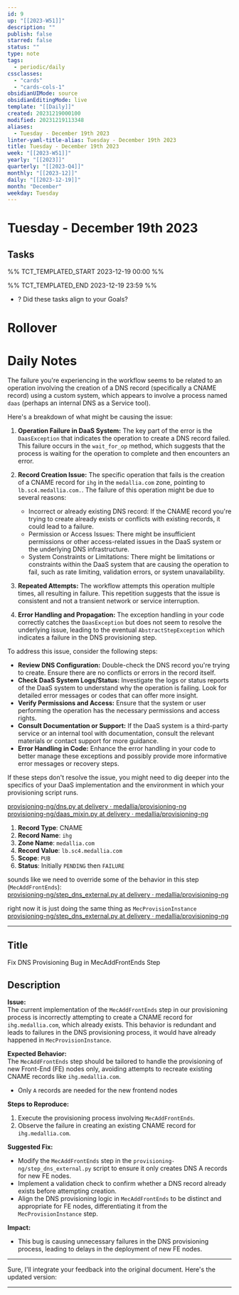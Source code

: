 ```yaml
---
id: 9
up: "[[2023-W51]]"
description: ""
publish: false
starred: false
status: ""
type: note
tags:
  - periodic/daily
cssclasses:
  - "cards"
  - "cards-cols-1"
obsidianUIMode: source
obsidianEditingMode: live
template: "[[Daily]]"
created: 20231219000100
modified: 20231219113348
aliases:
  - Tuesday - December 19th 2023
linter-yaml-title-alias: Tuesday - December 19th 2023
title: Tuesday - December 19th 2023
week: "[[2023-W51]]"
yearly: "[[2023]]"
quarterly: "[[2023-Q4]]"
monthly: "[[2023-12]]"
daily: "[[2023-12-19]]"
month: "December"
weekday: Tuesday
---
```


# Tuesday - December 19th 2023

## Tasks

%% TCT_TEMPLATED_START 2023-12-19 00:00 %%

%% TCT_TEMPLATED_END 2023-12-19 23:59 %%
- ? Did these tasks align to your Goals?

# Rollover

# Daily Notes



The failure you're experiencing in the workflow seems to be related to an operation involving the creation of a DNS record (specifically a CNAME record) using a custom system, which appears to involve a process named `daas` (perhaps an internal DNS as a Service tool).

Here's a breakdown of what might be causing the issue:

1. **Operation Failure in DaaS System:** The key part of the error is the `DaasException` that indicates the operation to create a DNS record failed. This failure occurs in the `wait_for_op` method, which suggests that the process is waiting for the operation to complete and then encounters an error.
2. **Record Creation Issue:** The specific operation that fails is the creation of a CNAME record for `ihg` in the `medallia.com` zone, pointing to `lb.sc4.medallia.com.`. The failure of this operation might be due to several reasons:
   - Incorrect or already existing DNS record: If the CNAME record you're trying to create already exists or conflicts with existing records, it could lead to a failure.
   - Permission or Access Issues: There might be insufficient permissions or other access-related issues in the DaaS system or the underlying DNS infrastructure.
   - System Constraints or Limitations: There might be limitations or constraints within the DaaS system that are causing the operation to fail, such as rate limiting, validation errors, or system unavailability.

3. **Repeated Attempts:** The workflow attempts this operation multiple times, all resulting in failure. This repetition suggests that the issue is consistent and not a transient network or service interruption.
4. **Error Handling and Propagation:** The exception handling in your code correctly catches the `DaasException` but does not seem to resolve the underlying issue, leading to the eventual `AbstractStepException` which indicates a failure in the DNS provisioning step.

To address this issue, consider the following steps:

- **Review DNS Configuration:** Double-check the DNS record you're trying to create. Ensure there are no conflicts or errors in the record itself.
- **Check DaaS System Logs/Status:** Investigate the logs or status reports of the DaaS system to understand why the operation is failing. Look for detailed error messages or codes that can offer more insight.
- **Verify Permissions and Access:** Ensure that the system or user performing the operation has the necessary permissions and access rights.
- **Consult Documentation or Support:** If the DaaS system is a third-party service or an internal tool with documentation, consult the relevant materials or contact support for more guidance.
- **Error Handling in Code:** Enhance the error handling in your code to better manage these exceptions and possibly provide more informative error messages or recovery steps.

If these steps don't resolve the issue, you might need to dig deeper into the specifics of your DaaS implementation and the environment in which your provisioning script runs.


[provisioning-ng/dns.py at delivery · medallia/provisioning-ng](https://github.medallia.com/medallia/provisioning-ng/blob/delivery/prov_platform/mec/dns.py#L90)  
[provisioning-ng/daas_mixin.py at delivery · medallia/provisioning-ng](https://github.medallia.com/medallia/provisioning-ng/blob/delivery/lib/mixins/daas_mixin.py#L54-L59)

1. **Record Type**: CNAME
2. **Record Name**: `ihg`
3. **Zone Name**: `medallia.com`
4. **Record Value**: `lb.sc4.medallia.com`
5. **Scope**: `PUB`
6. **Status**: Initially `PENDING` then `FAILURE`




sounds like we need to override some of the behavior in this step (`MecAddFrontEnds`):  
[provisioning-ng/step_dns_external.py at delivery · medallia/provisioning-ng](https://github.medallia.com/medallia/provisioning-ng/blob/delivery/prov_platform/mec/MecAddFrontends/step_dns_external.py)

right now it is just doing the same thing as `MecProvisionInstance`  
[provisioning-ng/step_dns_external.py at delivery · medallia/provisioning-ng](https://github.medallia.com/medallia/provisioning-ng/blob/delivery/prov_platform/mec/MecProvisionInstance/step_dns_external.py)




---

## Title
Fix DNS Provisioning Bug in MecAddFrontEnds Step

## Description

**Issue:**  
The current implementation of the `MecAddFrontEnds` step in our provisioning process is incorrectly attempting to create a CNAME record for `ihg.medallia.com`, which already exists. This behavior is redundant and leads to failures in the DNS provisioning process, it would have already happened in `MecProvisionInstance`.

**Expected Behavior:**  
The `MecAddFrontEnds` step should be tailored to handle the provisioning of new Front-End (FE) nodes only, avoiding attempts to recreate existing CNAME records like `ihg.medallia.com`.
- Only `A` records are needed for the new frontend nodes

**Steps to Reproduce:**
1. Execute the provisioning process involving `MecAddFrontEnds`.
2. Observe the failure in creating an existing CNAME record for `ihg.medallia.com`.

**Suggested Fix:**
- Modify the `MecAddFrontEnds` step in the `provisioning-ng/step_dns_external.py` script to ensure it only creates DNS A records for new FE nodes.
- Implement a validation check to confirm whether a DNS record already exists before attempting creation.
- Align the DNS provisioning logic in `MecAddFrontEnds` to be distinct and appropriate for FE nodes, differentiating it from the `MecProvisionInstance` step.

**Impact:**
- This bug is causing unnecessary failures in the DNS provisioning process, leading to delays in the deployment of new FE nodes.


----


Sure, I'll integrate your feedback into the original document. Here's the updated version:

---
